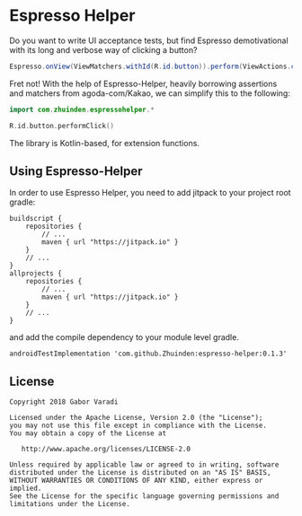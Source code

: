 # Espresso Helper

Do you want to write UI acceptance tests, but find Espresso demotivational with its long and verbose way of clicking a button?

``` java
Espresso.onView(ViewMatchers.withId(R.id.button)).perform(ViewActions.click())
```

Fret not! With the help of Espresso-Helper, heavily borrowing assertions and matchers from agoda-com/Kakao, we can simplify this to the following:

``` kotlin
import com.zhuinden.espressohelper.*

R.id.button.performClick()
```

The library is Kotlin-based, for extension functions.



## Using Espresso-Helper

In order to use Espresso Helper, you need to add jitpack to your project root gradle:

    buildscript {
        repositories {
            // ...
            maven { url "https://jitpack.io" }
        }
        // ...
    }
    allprojects {
        repositories {
            // ...
            maven { url "https://jitpack.io" }
        }
        // ...
    }


and add the compile dependency to your module level gradle.

    androidTestImplementation 'com.github.Zhuinden:espresso-helper:0.1.3'


## License

    Copyright 2018 Gabor Varadi

    Licensed under the Apache License, Version 2.0 (the "License");
    you may not use this file except in compliance with the License.
    You may obtain a copy of the License at

       http://www.apache.org/licenses/LICENSE-2.0

    Unless required by applicable law or agreed to in writing, software
    distributed under the License is distributed on an "AS IS" BASIS,
    WITHOUT WARRANTIES OR CONDITIONS OF ANY KIND, either express or implied.
    See the License for the specific language governing permissions and
    limitations under the License.
